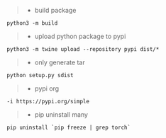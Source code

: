 > * build package
```
python3 -m build
```

> * upload python package to pypi
```
python3 -m twine upload --repository pypi dist/*
```

> * only generate tar
```
python setup.py sdist
```

> * pypi org
```
-i https://pypi.org/simple
```

> * pip uninstall many
```
pip uninstall `pip freeze | grep torch`
```
